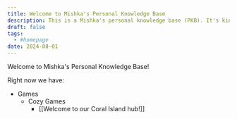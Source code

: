 ```yaml
---
title: Welcome to Mishka's Personal Knowledge Base
description: This is a Mishka's personal knowledge base (PKB). It's kinda like my own lil wiki.
draft: false
tags:
  - #homepage
date: 2024-08-01
---
```


Welcome to Mishka's Personal Knowledge Base!

Right now we have:

- Games
	- Cozy Games
		- [[Welcome to our Coral Island hub!]]
